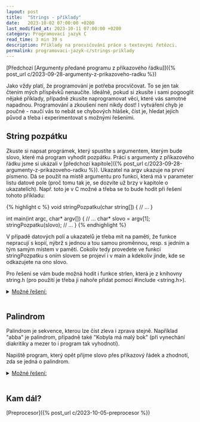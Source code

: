 ```yaml
---
layout: post
title:  "Strings - příklady"
date:   2023-10-02 07:00:00 +0200
last_modified_at: 2023-10-11 07:00:00 +0200
category: Programovací jazyk C
read_time: 3 min 39 s
description: Příklady na procvičování práce s textovými řetězci.
permalink: programovaci-jazyk-c/strings-priklady
---
```


[Předchozí [Argumenty předané programu z příkazového řádku]]({% post_url c/2023-09-28-argumenty-z-prikazoveho-radku %})

Jako vždy platí, že programování je potřeba procvičovat. To se jen tak čtením mých příspěvků nenaučíte. Ideálně, pokud si zkusíte i sami pogooglit nějaké příklady, případně zkusíte naprogramovat věci, které vás samotné napadnou. Programování a zkoušení není nikdy dost! I vytváření chyb je poučné - naučí vás to nebát se chybových hlášek, číst je, hledat jejich původ a třeba i experimentovat s možnými řešeními.

<!-- TODO -->

## String pozpátku

Zkuste si napsat prográmek, který spustíte s argumentem, kterým bude slovo, které má program vyhodit pozpátku. Práci s argumenty z příkazového řádku jsme si ukázali v [předchozí kapitole]({% post_url c/2023-09-28-argumenty-z-prikazoveho-radku %}). Ukazatel na argv ukazuje na první písmeno. Dá se použít na místě argumentu pro funkci, která má v parameter listu datové pole (proč tomu tak je, se dozvíte už brzy v kapitole o ukazatelích). Např. toto je v C možné a třeba se to bude hodit při řešení tohoto příkladu:

{% highlight c %}
void stringPozpatku(char string[])
{
    // ...
}

int main(int argc, char* argv[])
{
    // ...
    char* slovo = argv[1];
    stringPozpatku(slovo);
    // ...
}
{% endhighlight %}

V případě datových polí a ukazatelů je třeba mít na paměti, že funkce nepracují s kopií, nýbrž s jednou a tou samou proměnnou, resp. s jedním a tým samým místem v paměti. Cokoliv tedy provedete ve funkci stringPozpatku s oním slovem se projeví i v main a kdekoliv jinde, kde se odkazujete na ono slovo.

Pro řešení se vám bude možná hodit i funkce strlen, která je z knihovny string.h (pro použití je třeba ji nahoře přidat pomocí #include <string.h>).

<!--- solution -->
  <details>
    <summary><u>Možné řešení:</u></summary>
<br />
{% highlight c %}
#include <stdio.h>
#include <string.h>

void stringReverse(char string[])
{
  int len = strlen(string);

  for (int pismeno = 0; pismeno < len / 2; pismeno++)
  {
    // temp abysme neztratili to, co je na prvnim miste, protoze to na dalsim radku prepiseme
    char temp = string[pismeno];
    string[pismeno] = string[len - 1 - pismeno];
    string[len - 1 - pismeno] = temp;
  }
}

int main(int argc, char* argv[])
{
  if (argc != 2)
  {
    printf("Spust prosim program a udej pritom slovo, ktere chces otocit.\n");
    return -1;
  }

  char* slovo = argv[1];

  printf("Zadane slovo: %s\n", slovo);
  stringReverse(slovo);
  printf("Slovo pozpatku: %s\n", slovo);

  return 0;
} {% endhighlight %}

(<a href="https://github.com/wild-karoline/C/blob/main/13-strings-priklady/string-rev.c" target="_blank">Odkaz na GitHub</a>)
<br /><br />

Naší main jsme tentokrát napsali tak, abysme měli přístup k argumentům. A jako první ve funkci main kontrolujeme, jestli je počet argumentů v pořádku - měly by být 2, jeden pro název, kterým jsme program spustili, jeden pro argument, který vlastně chceme předat.
<br /><br />

Následně si odchytíme 2. argument, ve kterém je slovo, které si přejeme otočit. Toto slovo pak předáváme funkci stringReverse. Tato funkce nám nic nevrací, protože pracuje přímo na onom slovu, změny se projeví i v main.
<br /><br />

Při prohazování písmenek musíme jít pouze do poloviny délky slova, ale za to z obou stran. Prohazujeme první s posledním, druhé s předposledním, atd. A abysme nic nepřepsali předtím, než se opravdu prohodí, potřebujeme dočasnou proměnnou (často nazývaná zkráceně temp (temporary)).
</details>
<br />

## Palindrom

Palindrom je sekvence, kterou lze číst zleva i zprava stejně. Například "abba" je palindrom, případně také "Kobyla má malý bok" (při vynechání diakritiky a mezer to i program tak vyhodnotí).

Napiště program, který opět přijme slovo přes příkazový řádek a zhodnotí, zda se jedná o palindrom.

<!--- solution -->
  <details>
    <summary><u>Možné řešení:</u></summary>
<br />
{% highlight c %}
#include <stdio.h>
#include <string.h>

int stringPalindrom(char string[])
{
  // nezapomente, ze index bez od 0 -> na indexu strlen(string) uz jste o jedno misto za slovem!
  int konec = strlen(string) - 1;
  
  for (int i = 0; i < konec; i++, konec--)
  {
    if (string[i] != string[konec])
    {
      return 0;
    }
  }

  return 1;
}

int main(int argc, char* argv[])
{
  printf("-----\nPalindrome check\n-----\n\n");
  if (argc != 2)
  {
    printf("Spust prosim program a udej pritom slovo, ktere chces otestovat.\n");
    return -1;
  }

  char* slovo = argv[1];

  printf("Zadane slovo: %s\n", slovo);

  if (stringPalindrom(slovo))
  {
    printf("Slovo je palindrom!\n");
  }
  else 
  {
    printf("Slovo neni palindrom.\n");
  }
  
  return 0;
} {% endhighlight %}

(<a href="https://github.com/wild-karoline/C/blob/main/13-strings-priklady/string-palindrom.c" target="_blank">Odkaz na GitHub</a>)
<br /><br />

Stejně jako u předchozího příkladu. Naší main jsme napsali tak, abysme měli přístup k argumentům. A jako první ve funkci main kontrolujeme, jestli je počet argumentů v pořádku - měly by být 2, jeden pro název, kterým jsme program spustili, jeden pro argument, který vlastně chceme předat.
<br /><br />

Následně si odchytíme 2. argument, ve kterém je slovo, které si přejeme otestovat. Toto slovo pak předáváme funkci stringPalindrom. Tato funkce má návratovou hodnotu int, protože chceme rozhodnout zda něco je či není palindrom. A v Céčku je hodnota 0 nepravda, jakákoli jiná pak pravda, což je vlastnost, kterou následně můžeme použít například v if-podmínce.
<br /><br />

V samotné stringPalindrom funkci následně porovnáváme první a poslední písmenko tak dlouho, dokud se oba indexy nesejdou uprostřed (dokud nejsou stejné). Pokud se na nějakém místě obsah pole neshoduje, pak vracíme 0 (nepravdu). Pokud celá smyčka doběhne do konce, znamená to, že se neobjevila žádná neshoda a můžeme vracet hodnotu jinou než 0.
</details>
<br />

## Kam dál?

[Preprocesor]({% post_url c/2023-10-05-preprocesor %})
